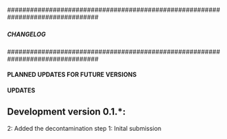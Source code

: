 ################################################################################
#####                                                                      #####
#####                         CHANGELOG                                    #####
#####                                                                      #####
################################################################################

#### PLANNED UPDATES FOR FUTURE VERSIONS

#### UPDATES

Development version 0.1.*:
--------------------------------------------------------------------------------
2: Added the decontamination step
1: Inital submission